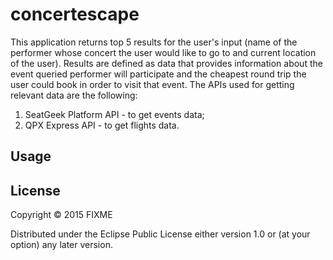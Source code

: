 # concertescape

This application returns top 5 results for the user's input (name of the performer whose concert the user would like to go to and current location of the user). Results are defined as data that provides information about the event queried performer will participate and the cheapest round trip the user could book in order to visit that event. 
The APIs used for getting relevant data are the following:
1. SeatGeek Platform API - to get events data;
2. QPX Express API - to get flights data.

## Usage



## License

Copyright © 2015 FIXME

Distributed under the Eclipse Public License either version 1.0 or (at
your option) any later version.

